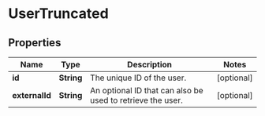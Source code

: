 

# UserTruncated


## Properties

| Name | Type | Description | Notes |
|------------ | ------------- | ------------- | -------------|
|**id** | **String** | The unique ID of the user. |  [optional] |
|**externalId** | **String** | An optional ID that can also be used to retrieve the user.  |  [optional] |



